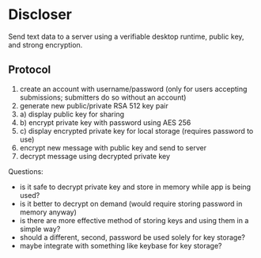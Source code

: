 # Discloser

Send text data to a server using a verifiable desktop runtime, public key, and
strong encryption.


## Protocol

1. create an account with username/password (only for users accepting submissions;
  submitters do so without an account)
2. generate new public/private RSA 512 key pair
3. a) display public key for sharing
3. b) encrypt private key with password using AES 256
3. c) display encrypted private key for local storage (requires password to use)
4. encrypt new message with public key and send to server
5. decrypt message using decrypted private key

Questions:

- is it safe to decrypt private key and store in memory while app is being used?
- is it better to decrypt on demand (would require storing password in memory anyway)
- is there are more effective method of storing keys and using them in a simple way?
- should a different, second, password be used solely for key storage?
- maybe integrate with something like keybase for key storage?
